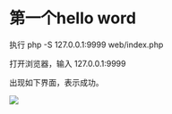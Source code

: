 # 第一个hello word



执行 php -S 127.0.0.1:9999 web/index.php

打开浏览器，输入 127.0.0.1:9999

出现如下界面，表示成功。

![](https://raw.githubusercontent.com/tastphp/tastphp-docs/master/assets/WX20170430-144948.png)



